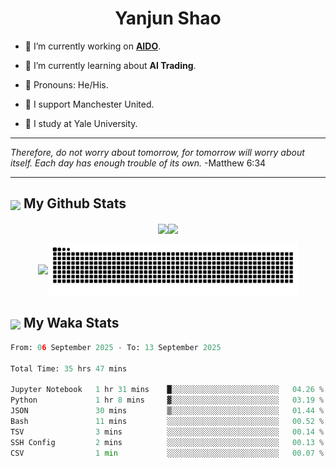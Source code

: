 

<h1 align="center">Yanjun Shao</h1>

- 🐒 I’m currently working on **[AIDO](https://github.com/genbio-ai/AIDO)**.

- 🦧 I’m currently learning about **AI Trading**.

- 🦍 Pronouns: He/His.

- 👹 I support Manchester United.

- 🐶 I study at Yale University.

---

<i> Therefore, do not worry about tomorrow, for tomorrow will worry about itself. Each day has enough trouble of its own. </i> -Matthew 6:34

---

<h2><img src="https://emojis.slackmojis.com/emojis/images/1579216111/7550/pikachu_wave.gif?1579216111" align="center" width="28" /> My Github Stats</h2>

<p align="center"><img align="center" src = "https://github-readme-stats.vercel.app/api?username=super-dainiu&show_icons=true&count_private=true&theme=tokyonight&hide=issues&line_height=30" width="400px"><img align="center" src = "https://github-readme-streak-stats.herokuapp.com/?user=super-dainiu&theme=tokyonight" width="400px"></p>

<p align="center"><img align="center" width="400px" src="https://github-readme-stats.vercel.app/api/top-langs/?username=super-dainiu&layout=compact&theme=tokyonight&hide=html,tex,jupyter%20notebook"><img align="center" width="400px" src="https://github.com/super-dainiu/super-dainiu/blob/output/github-contribution-grid-snake.svg"></p>

<h2><img src="https://emojis.slackmojis.com/emojis/images/1579216111/7550/pikachu_wave.gif?1579216111" align="center" width="28" /> My Waka Stats</h2>

<!--START_SECTION:waka-->

```python
From: 06 September 2025 - To: 13 September 2025

Total Time: 35 hrs 47 mins

Jupyter Notebook   1 hr 31 mins    █░░░░░░░░░░░░░░░░░░░░░░░░   04.26 %
Python             1 hr 8 mins     ▓░░░░░░░░░░░░░░░░░░░░░░░░   03.19 %
JSON               30 mins         ▒░░░░░░░░░░░░░░░░░░░░░░░░   01.44 %
Bash               11 mins         ░░░░░░░░░░░░░░░░░░░░░░░░░   00.52 %
TSV                3 mins          ░░░░░░░░░░░░░░░░░░░░░░░░░   00.14 %
SSH Config         2 mins          ░░░░░░░░░░░░░░░░░░░░░░░░░   00.13 %
CSV                1 min           ░░░░░░░░░░░░░░░░░░░░░░░░░   00.07 %
```

<!--END_SECTION:waka-->
